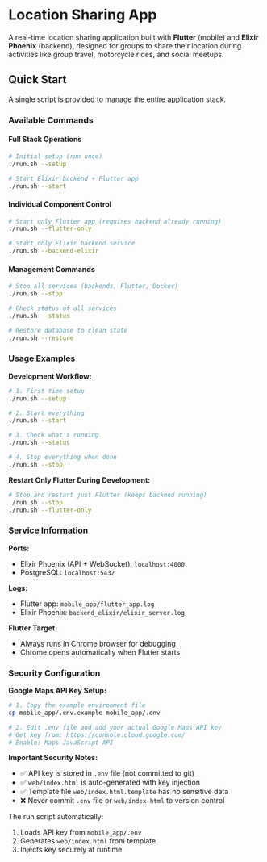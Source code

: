 # Location Sharing App

A real-time location sharing application built with **Flutter** (mobile) and **Elixir Phoenix** (backend), designed for groups to share their location during activities like group travel, motorcycle rides, and social meetups.

## Quick Start

A single script is provided to manage the entire application stack.

### Available Commands

#### Full Stack Operations
```bash
# Initial setup (run once)
./run.sh --setup

# Start Elixir backend + Flutter app  
./run.sh --start
```

#### Individual Component Control
```bash
# Start only Flutter app (requires backend already running)
./run.sh --flutter-only

# Start only Elixir backend service
./run.sh --backend-elixir
```

#### Management Commands
```bash
# Stop all services (backends, Flutter, Docker)
./run.sh --stop

# Check status of all services
./run.sh --status

# Restore database to clean state
./run.sh --restore
```

### Usage Examples

**Development Workflow:**
```bash
# 1. First time setup
./run.sh --setup

# 2. Start everything
./run.sh --start

# 3. Check what's running
./run.sh --status

# 4. Stop everything when done
./run.sh --stop
```

**Restart Only Flutter During Development:**
```bash
# Stop and restart just Flutter (keeps backend running)
./run.sh --stop
./run.sh --flutter-only
```

### Service Information

**Ports:**
- Elixir Phoenix (API + WebSocket): `localhost:4000`
- PostgreSQL: `localhost:5432`

**Logs:**
- Flutter app: `mobile_app/flutter_app.log`
- Elixir Phoenix: `backend_elixir/elixir_server.log`

**Flutter Target:**
- Always runs in Chrome browser for debugging
- Chrome opens automatically when Flutter starts

### Security Configuration

**Google Maps API Key Setup:**
```bash
# 1. Copy the example environment file
cp mobile_app/.env.example mobile_app/.env

# 2. Edit .env file and add your actual Google Maps API key
# Get key from: https://console.cloud.google.com/
# Enable: Maps JavaScript API
```

**Important Security Notes:**
- ✅ API key is stored in `.env` file (not committed to git)
- ✅ `web/index.html` is auto-generated with key injection
- ✅ Template file `web/index.html.template` has no sensitive data
- ❌ Never commit `.env` file or `web/index.html` to version control

The run script automatically:
1. Loads API key from `mobile_app/.env`
2. Generates `web/index.html` from template
3. Injects key securely at runtime
